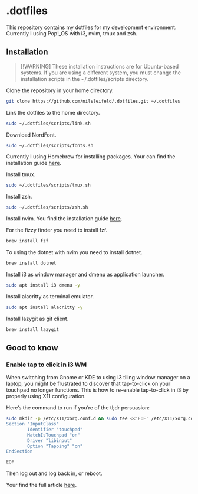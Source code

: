 # .dotfiles

This repository contains my dotfiles for my development environment.
Currently I using Pop!\_OS with i3, nvim, tmux and zsh.

## Installation

> [!WARNING] These installation instructions are for Ubuntu-based systems. If you are using a different system, you must change the installation scripts in the ~/.dotfiles/scripts directory.

Clone the repository in your home directory.

```sh
git clone https://github.com/nilsleifeld/.dotfiles.git ~/.dotfiles
```

Link the dotfiles to the home directory.

```sh
sudo ~/.dotfiles/scripts/link.sh
```

Download NordFont.

```sh
sudo ~/.dotfiles/scripts/fonts.sh
```

Currently I using Homebrew for installing packages.
Your can find the installation guide [here](https://brew.sh/).

Install tmux.

```sh
sudo ~/.dotfiles/scripts/tmux.sh
```

Install zsh.

```sh
sudo ~/.dotfiles/scripts/zsh.sh
```

Install nvim.
You find the installation guide [here](https://github.com/neovim/neovim/blob/master/INSTALL.md).

For the fizzy finder you need to install fzf.

```sh
brew install fzf
```

To using the dotnet with nvim you need to install dotnet.

```sh
brew install dotnet
```

Install i3 as window manager and dmenu as application launcher.

```sh
sudo apt install i3 dmenu -y
```

Install alacritty as terminal emulator.

```sh
sudo apt install alacritty -y
```

Install lazygit as git client.

```sh
brew install lazygit
```

## Good to know

### Enable tap to click in i3 WM

When switching from Gnome or KDE to using i3 tiling window manager on a laptop, you might be frustrated to discover that tap-to-click on your touchpad no longer functions. This is how to re-enable tap-to-click in i3 by properly using X11 configuration.

Here’s the command to run if you’re of the tl;dr persuasion:

```sh
sudo mkdir -p /etc/X11/xorg.conf.d && sudo tee <<'EOF' /etc/X11/xorg.conf.d/90-touchpad.conf 1> /dev/null
Section "InputClass"
        Identifier "touchpad"
        MatchIsTouchpad "on"
        Driver "libinput"
        Option "Tapping" "on"
EndSection

EOF
```

Then log out and log back in, or reboot.

Your find the full article [here](https://cravencode.com/post/essentials/enable-tap-to-click-in-i3wm/).

